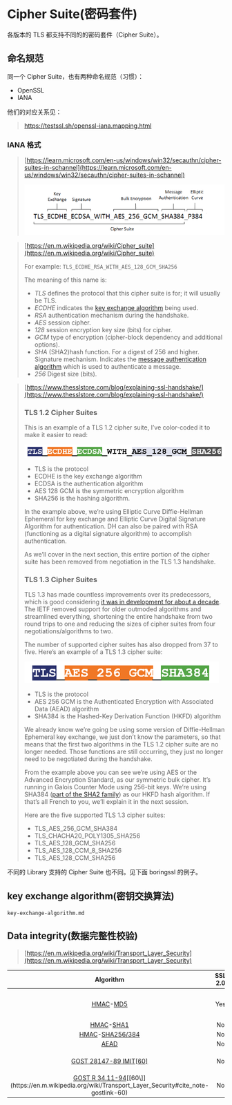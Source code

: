 # Cipher Suite(密码套件)

各版本的 TLS 都支持不同的的密码套件（Cipher Suite）。

## 命名规范


同一个 Cipher Suite，也有两种命名规范（习惯）：

 - OpenSSL
 - IANA

他们的对应关系见：

> https://testssl.sh/openssl-iana.mapping.html

### IANA 格式

> [https://learn.microsoft.com/en-us/windows/win32/secauthn/cipher-suites-in-schannel](https://learn.microsoft.com/en-us/windows/win32/secauthn/cipher-suites-in-schannel)
>
> ![Cipher suits](cipher-suite.assets/1UWmVjOi0PwaT4v4x2G0Euw.png)



> [https://en.m.wikipedia.org/wiki/Cipher_suite](https://en.m.wikipedia.org/wiki/Cipher_suite)
>
> For example: `TLS_ECDHE_RSA_WITH_AES_128_GCM_SHA256`
>
> The meaning of this name is:
>
> - _TLS_ defines the protocol that this cipher suite is for; it will usually be TLS.
> - _ECDHE_ indicates the [key exchange algorithm](https://en.m.wikipedia.org/wiki/Key_exchange_algorithm "Key exchange algorithm") being used.
> - _RSA_ authentication mechanism during the handshake.
> - _AES_ session cipher.
> - _128_ session encryption key size (bits) for cipher.
> - _GCM_ type of encryption (cipher-block dependency and additional options).
> - _SHA_ (SHA2)hash function. For a digest of 256 and higher. Signature mechanism. Indicates the [message authentication algorithm](https://en.m.wikipedia.org/wiki/Message_authentication_code "Message authentication code") which is used to authenticate a message.
> - _256_ Digest size (bits).



> [https://www.thesslstore.com/blog/explaining-ssl-handshake/](https://www.thesslstore.com/blog/explaining-ssl-handshake/)
>
> ### TLS 1.2 Cipher Suites
>
> This is an example of a TLS 1.2 cipher suite, I’ve color-coded it to make it easier to read:
>
> ![TLS_ECDHE_ECDSA_WITH_AES_128_GCM_SHA256 ](cipher-suite.assets/TLS-1.2-Cipher-Suite.png)
>
> - TLS is the protocol
> - ECDHE is the key exchange algorithm
> - ECDSA is the authentication algorithm
> - AES 128 GCM is the symmetric encryption algorithm
> - SHA256 is the hashing algorithm.
>
> In the example above, we’re using Elliptic Curve Diffie-Hellman Ephemeral for key exchange and Elliptic Curve Digital Signature Algorithm for authentication. DH can also be paired with RSA (functioning as a digital signature algorithm) to accomplish authentication.
>
> As we’ll cover in the next section, this entire portion of the cipher suite has been removed from negotiation in the TLS 1.3 handshake.
>
> ### TLS 1.3 Cipher Suites
>
> TLS 1.3 has made countless improvements over its predecessors, which is good considering [it was in development for about a decade](https://www.thesslstore.com/blog/tls-1-3-approved/). The IETF removed support for older outmoded algorithms and streamlined everything, shortening the entire handshake from two round trips to one and reducing the sizes of cipher suites from four negotiations/algorithms to two.
>
> The number of supported cipher suites has also dropped from 37 to five. Here’s an example of a TLS 1.3 cipher suite:
>
> ![img](cipher-suite.assets/TLS-1.3-cipher-suite.png)
>
> - TLS is the protocol
> - AES 256 GCM is the Authenticated Encryption with Associated Data (AEAD) algorithm
> - SHA384 is the Hashed-Key Derivation Function (HKFD) algorithm
>
> We already know we’re going be using some version of Diffie-Hellman Ephemeral key exchange, we just don’t know the parameters, so that means that the first two algorithms in the TLS 1.2 cipher suite are no longer needed. Those functions are still occurring, they just no longer need to be negotiated during the handshake.
>
> From the example above you can see we’re using AES or the Advanced Encryption Standard, as our symmetric bulk cipher. It’s running in Galois Counter Mode using 256-bit keys. We’re using SHA384 ([part of the SHA2 family](https://www.thesslstore.com/blog/difference-sha-1-sha-2-sha-256-hash-algorithms/)) as our HKFD hash algorithm. If that’s all French to you, we’ll explain it in the next session.
>
> Here are the five supported TLS 1.3 cipher suites:
>
> - TLS_AES_256_GCM_SHA384
> - TLS_CHACHA20_POLY1305_SHA256
> - TLS_AES_128_GCM_SHA256
> - TLS_AES_128_CCM_8_SHA256
> - TLS_AES_128_CCM_SHA256





不同的 Library 支持的 Cipher Suite 也不同。见下面 boringssl 的例子。

## key exchange algorithm(密钥交换算法)


```{toctree}
key-exchange-algorithm.md
```

## Data integrity(数据完整性校验)

> [https://en.m.wikipedia.org/wiki/Transport_Layer_Security](https://en.m.wikipedia.org/wiki/Transport_Layer_Security)



|                          Algorithm                           | SSL 2.0 | SSL 3.0 | TLS 1.0 | TLS 1.1 | TLS 1.2 | TLS 1.3 |           Status            |
| :----------------------------------------------------------: | :-----: | :-----: | :-----: | :-----: | :-----: | :-----: | :-------------------------: |
| [HMAC](https://en.m.wikipedia.org/wiki/HMAC)-[MD5](https://en.m.wikipedia.org/wiki/MD5) |   Yes   |   Yes   |   Yes   |   Yes   |   Yes   |   No    | Defined for TLS 1.2 in RFCs |
| [HMAC](https://en.m.wikipedia.org/wiki/HMAC)-[SHA1](https://en.m.wikipedia.org/wiki/SHA-1) |   No    |   Yes   |   Yes   |   Yes   |   Yes   |   No    |                             |
| [HMAC](https://en.m.wikipedia.org/wiki/HMAC)-[SHA256/384](https://en.m.wikipedia.org/wiki/SHA-2) |   No    |   No    |   No    |   No    |   Yes   |   No    |                             |
| [AEAD](https://en.m.wikipedia.org/wiki/AEAD_block_cipher_modes_of_operation) |   No    |   No    |   No    |   No    |   Yes   |   Yes   |                             |
| [GOST 28147-89 IMIT](https://en.m.wikipedia.org/wiki/GOST_28147-89)[[60\]](https://en.m.wikipedia.org/wiki/Transport_Layer_Security#cite_note-gostlink-60) |   No    |   No    |   Yes   |   Yes   |   Yes   |    ?    |   Proposed in RFC drafts    |
| [GOST R 34.11-94](https://en.m.wikipedia.org/wiki/GOST_(hash_function))[[60\]](https://en.m.wikipedia.org/wiki/Transport_Layer_Security#cite_note-gostlink-60) |   No    |   No    |   Yes   |   Yes   |   Yes   |    ?    |                             |

